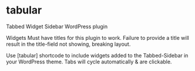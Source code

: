 tabular
=======

Tabbed Widget Sidebar WordPress plugin

Widgets Must have titles for this plugin to work. 
Failure to provide a title will result in the title-field not showing, breaking layout.

Use [tabular] shortcode to include widgets added to the Tabbed-Sidebar in your WordPress theme. 
Tabs will cycle automatically & are clickable.
